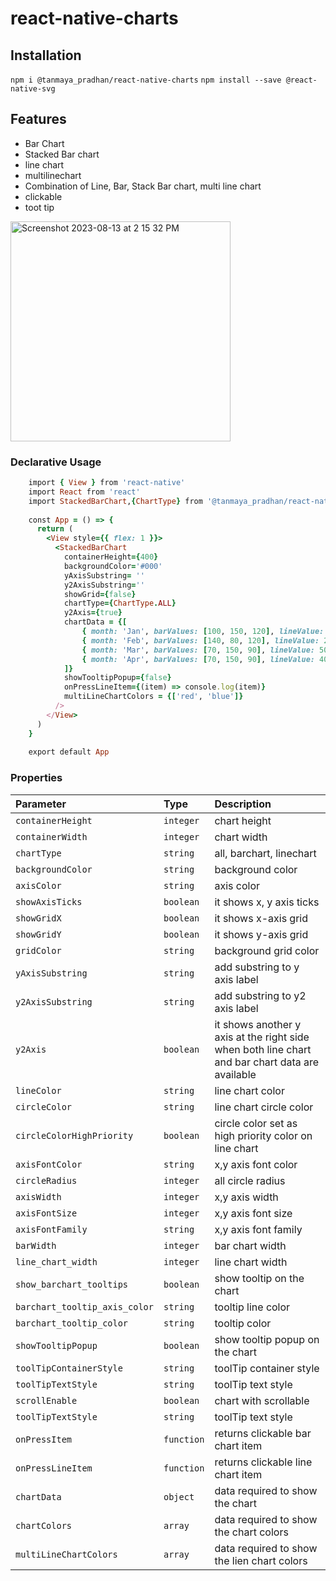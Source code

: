 
# react-native-charts

## Installation

`npm i @tanmaya_pradhan/react-native-charts`
`npm install --save @react-native-svg`

## Features

- Bar Chart
- Stacked Bar chart
- line chart
- multilinechart
- Combination of Line, Bar, Stack Bar chart, multi line chart
- clickable
- toot tip
  
<img width="352" alt="Screenshot 2023-08-13 at 2 15 32 PM" src="https://github.com/TanmayaPradhan/charts/assets/40633712/e9e9a116-6d8a-4d8d-86fd-1f861d6d2d11">


### Declarative Usage
```ruby
    import { View } from 'react-native'
    import React from 'react'
    import StackedBarChart,{ChartType} from '@tanmaya_pradhan/react-native-charts'
    
    const App = () => {
      return (
        <View style={{ flex: 1 }}>
          <StackedBarChart
            containerHeight={400}
            backgroundColor='#000'
            yAxisSubstring= ''
            y2AxisSubstring=''
            showGrid={false}
            chartType={ChartType.ALL}
            y2Axis={true}
            chartData = {[
                { month: 'Jan', barValues: [100, 150, 120], lineValue: 125, multiLineValues: [100, 200] },
                { month: 'Feb', barValues: [140, 80, 120], lineValue: 250, multiLineValues: [100, 200] },
                { month: 'Mar', barValues: [70, 150, 90], lineValue: 500, multiLineValues: [100, 200] },
                { month: 'Apr', barValues: [70, 150, 90], lineValue: 400, multiLineValues: [100, 200] },
            ]}
            showTooltipPopup={false}
            onPressLineItem={(item) => console.log(item)}
            multiLineChartColors = {['red', 'blue']}
          />
        </View>
      )
    }
    
    export default App

```


### Properties

| Parameter | Type     | Description                       |
| :-------- | :------- | :-------------------------------- |
| `containerHeight`      | `integer` | chart height |
| `containerWidth`      | `integer` | chart width |
| `chartType`      | `string` | all, barchart, linechart |
| `backgroundColor`      | `string` | background color |
| `axisColor`      | `string` | axis color|
| `showAxisTicks`      | `boolean` | it shows x, y axis ticks |
| `showGridX`      | `boolean` | it shows x-axis grid |
| `showGridY`      | `boolean` | it shows y-axis grid |
| `gridColor`      | `string` | background grid color |
| `yAxisSubstring`      | `string` | add substring to y axis label |
| `y2AxisSubstring`      | `string` | add substring to y2 axis label |
| `y2Axis`      | `boolean` | it shows another y axis at the right side when both line chart and bar chart data are available |
| `lineColor`      | `string` | line chart color |
| `circleColor`      | `string` | line chart circle color |
| `circleColorHighPriority`      | `boolean` | circle color set as high priority color on line chart |
| `axisFontColor`      | `string` | x,y axis font color |
| `circleRadius`      | `integer` | all circle radius |
| `axisWidth`      | `integer` | x,y axis width |
| `axisFontSize`      | `integer` | x,y axis font size |
| `axisFontFamily`      | `string` | x,y axis font family |
| `barWidth`      | `integer` | bar chart width |
| `line_chart_width`      | `integer` | line chart width |
| `show_barchart_tooltips`      | `boolean` | show tooltip on the chart |
| `barchart_tooltip_axis_color`      | `string` | tooltip line color |
| `barchart_tooltip_color`      | `string` | tooltip color |
| `showTooltipPopup`      | `boolean` | show tooltip popup on the chart |
| `toolTipContainerStyle`      | `string` | toolTip container style |
| `toolTipTextStyle`      | `string` | toolTip text style |
| `scrollEnable`      | `boolean` | chart with scrollable |
| `toolTipTextStyle`      | `string` | toolTip text style |
| `onPressItem`      | `function` | returns clickable bar chart item |
| `onPressLineItem`      | `function` | returns clickable line chart item |
| `chartData`      | `object` | data required to show the chart |
| `chartColors`      | `array` | data required to show the chart colors |
| `multiLineChartColors`      | `array` | data required to show the lien chart colors |
